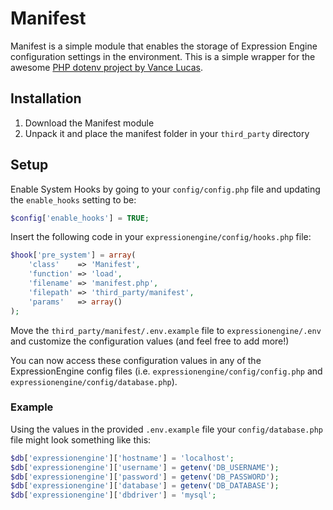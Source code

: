 # Manifest

Manifest is a simple module that enables the storage of Expression Engine configuration settings in the environment.  This is a simple wrapper for the awesome [PHP dotenv project by Vance Lucas](https://github.com/vlucas/phpdotenv).

## Installation

1. Download the Manifest module
2. Unpack it and place the manifest folder in your `third_party` directory

## Setup

Enable System Hooks by going to your `config/config.php` file and updating the `enable_hooks` setting to be: 
```php
$config['enable_hooks'] = TRUE;
```

Insert the following code in your `expressionengine/config/hooks.php` file:
```php
$hook['pre_system'] = array(
	'class'    => 'Manifest',
	'function' => 'load',
	'filename' => 'manifest.php',
	'filepath' => 'third_party/manifest',
	'params'   => array()
);
```

Move the `third_party/manifest/.env.example` file to `expressionengine/.env` and customize the configuration values (and feel free to add more!)

You can now access these configuration values in any of the ExpressionEngine config files (i.e. `expressionengine/config/config.php` and `expressionengine/config/database.php`).

### Example

Using the values in the provided `.env.example` file your `config/database.php` file might look something like this:

```php
$db['expressionengine']['hostname'] = 'localhost';
$db['expressionengine']['username'] = getenv('DB_USERNAME');
$db['expressionengine']['password'] = getenv('DB_PASSWORD');
$db['expressionengine']['database'] = getenv('DB_DATABASE');
$db['expressionengine']['dbdriver'] = 'mysql';
```
